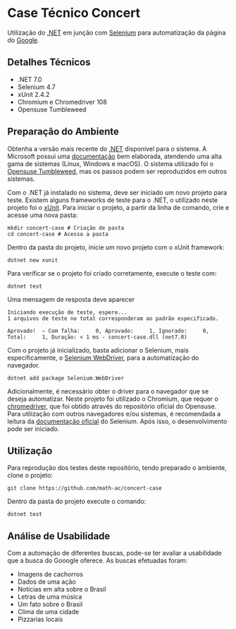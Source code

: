 # Case Técnico Concert

Utilização do [.NET](https://dotnet.microsoft.com/pt-br/) em junção com [Selenium](https://www.selenium.dev/) para automatização da página do [Google](https://google.com).

## Detalhes Técnicos

- .NET 7.0
- Selenium 4.7
- xUnit 2.4.2
- Chromium e Chromedriver 108
- Opensuse Tumbleweed

## Preparação do Ambiente

Obtenha a versão mais recente do [.NET](https://dotnet.microsoft.com/pt-br/download) disponível para o sistema. A Microsoft possui uma [documentação](https://learn.microsoft.com/pt-br/dotnet/core/install/) bem elaborada, atendendo uma alta gama de sistemas (Linux, Windows e macOS). O sistema utilizado foi o [Opensuse Tumbleweed](https://www.opensuse.org/#Tumbleweed), mas os passos podem ser reproduzidos em outros sistemas.

Com o .NET já instalado no sistema, deve ser iniciado um novo projeto para teste. Existem alguns frameworks de teste para o .NET, o utilizado neste projeto foi o [xUnit](https://xunit.net/). Para iniciar o projeto, a partir da linha de comando, crie e acesse uma nova pasta:

```
mkdir concert-case # Criação de pasta
cd concert-case # Acesso a pasta
```

Dentro da pasta do projeto, inicie um novo projeto com o xUnit framework:

```
dotnet new xunit
```

Para verificar se o projeto foi criado corretamente, execute o teste com:

```
dotnet test
```

Uma mensagem de resposta deve aparecer

```
Iniciando execução de teste, espere...
1 arquivos de teste no total corresponderam ao padrão especificado.

Aprovado!  – Com falha:     0, Aprovado:     1, Ignorado:     0, Total:     1, Duração: < 1 ms - concert-case.dll (net7.0)

```

Com o projeto já inicializado, basta adicionar o Selenium, mais especificamente, o [Selenium WebDriver](https://www.selenium.dev/pt-br/documentation/webdriver/), para a automatização do navegador.

```
dotnet add package Selenium.WebDriver
```

Adicionalmente, é necessário obter o driver para o navegador que se deseja automatizar. Neste projeto foi utilizado o Chromium, que requer o [chromedriver](https://chromedriver.chromium.org/home), que foi obtido através do repositório oficial do Opensuse. Para utilização com outros navegadores e/ou sistemas, é recomendada a leitura da [documentação oficial](https://www.selenium.dev/pt-br/documentation/webdriver/getting_started/install_drivers/) do Selenium. Após isso, o desenvolvimento pode ser iniciado.

## Utilização

Para reprodução dos testes deste repositório, tendo preparado o ambiente, clone o projeto:

```
git clone https://github.com/math-ac/concert-case
```

Dentro da pasta do projeto execute o comando:

```
dotnet test
```

## Análise de Usabilidade

Com a automação de diferentes buscas, pode-se ter avaliar a usabilidade que a busca do Gooogle oferece. As buscas efetuadas foram:

- Imagens de cachorros
- Dados de uma ação
- Notícias em alta sobre o Brasil
- Letras de uma música
- Um fato sobre o Brasil
- Clima de uma cidade
- Pizzarias locais

